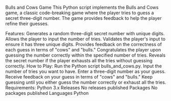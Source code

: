 Bulls and Cows Game
This Python script implements the Bulls and Cows game, a classic code-breaking game where the player tries to guess a secret three-digit number. The game provides feedback to help the player refine their guesses.

Features:
Generates a random three-digit secret number with unique digits.
Allows the player to input the number of tries.
Validates the player's input to ensure it has three unique digits.
Provides feedback on the correctness of each guess in terms of "cows" and "bulls."
Congratulates the player upon guessing the number correctly within the specified number of tries.
Reveals the secret number if the player exhausts all the tries without guessing correctly.
How to Play:
Run the Python script bulls_and_cows.py.
Input the number of tries you want to have.
Enter a three-digit number as your guess.
Receive feedback on your guess in terms of "cows" and "bulls."
Keep guessing until you either guess the number correctly or exhaust all the tries.
Requirements:
Python 3.x
Releases
No releases published
Packages
No packages published
Languages
Python
